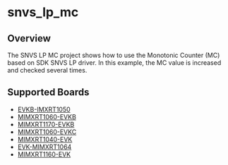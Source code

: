 # snvs_lp_mc

## Overview
The SNVS LP MC project shows how to use the Monotonic Counter (MC) based on
SDK SNVS LP driver. In this example, the MC value is increased and checked
several times.

## Supported Boards
- [EVKB-IMXRT1050](../../../_boards/evkbimxrt1050/driver_examples/snvs/snvs_lp_mc/example_board_readme.md)
- [MIMXRT1060-EVKB](../../../_boards/evkbmimxrt1060/driver_examples/snvs/snvs_lp_mc/example_board_readme.md)
- [MIMXRT1170-EVKB](../../../_boards/evkbmimxrt1170/driver_examples/snvs/snvs_lp_mc/example_board_readme.md)
- [MIMXRT1060-EVKC](../../../_boards/evkcmimxrt1060/driver_examples/snvs/snvs_lp_mc/example_board_readme.md)
- [MIMXRT1040-EVK](../../../_boards/evkmimxrt1040/driver_examples/snvs/snvs_lp_mc/example_board_readme.md)
- [EVK-MIMXRT1064](../../../_boards/evkmimxrt1064/driver_examples/snvs/snvs_lp_mc/example_board_readme.md)
- [MIMXRT1160-EVK](../../../_boards/evkmimxrt1160/driver_examples/snvs/snvs_lp_mc/example_board_readme.md)
